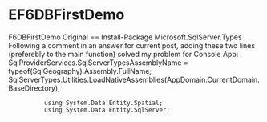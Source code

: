 # EF6DBFirstDemo
F6DBFirstDemo Original 
== Install-Package Microsoft.SqlServer.Types		
		Following a comment in an answer for current post, adding these two lines (preferebly to the main function) solved my problem for
	    Console App:
			SqlProviderServices.SqlServerTypesAssemblyName = typeof(SqlGeography).Assembly.FullName;
        		SqlServerTypes.Utilities.LoadNativeAssemblies(AppDomain.CurrentDomain.BaseDirectory);
							
              using System.Data.Entity.Spatial;
              using System.Data.Entity.SqlServer;
